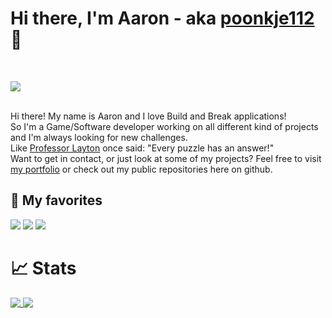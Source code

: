 # Hi there, I'm Aaron - aka [poonkje112][website] 👋
<br /><p style="text-allign: center;">![](https://komarev.com/ghpvc/?username=poonkje112)</p><br />
Hi there! My name is Aaron and I love Build and Break applications!<br />
So I'm a Game/Software developer working on all different kind of projects and I'm always looking for new challenges. <br />
Like [Professor Layton](https://en.wikipedia.org/wiki/Professor_Layton) once said: "Every puzzle has an answer!" <br />
Want to get in contact, or just look at some of my projects? Feel free to visit [my portfolio][website] or check out my public repositories here on github.

## 🌟 My favorites
![](https://img.shields.io/badge/Editor-Jetbrains%20Rider-blue)
![](https://img.shields.io/badge/Code-C%23-blue)
![](https://img.shields.io/badge/Code-JavaScript-blue)

# 📈 Stats
<a href="https://github.com/poonkje112">
  <img align="top" src="https://github-readme-stats.vercel.app/api?username=poonkje112&show_icons=true&theme=default" />
</a>
<a href="https://github.com/poonkje112">
  <img align="top" src="https://github-readme-stats.vercel.app/api/top-langs/?username=poonkje112&hide=shaderlab,ASP.NET&layout=compact&theme=default" />
</a>

<br />
<br />

[git]: https://github.com/poonkje112
[website]: https://www.poonkje.com/
